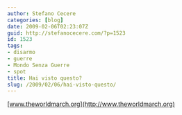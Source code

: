 ```yaml
---
author: Stefano Cecere
categories: [blog]
date: 2009-02-06T02:23:07Z
guid: http://stefanocecere.com/?p=1523
id: 1523
tags:
- disarmo
- guerre
- Mondo Senza Guerre
- spot
title: Hai visto questo?
slug: /2009/02/06/hai-visto-questo/
---
```


[www.theworldmarch.org](http://www.theworldmarch.org)